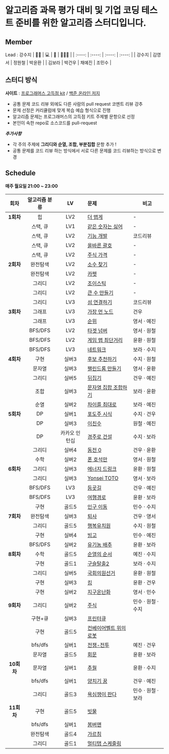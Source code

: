 # 알고리즘 과목 평가 대비 및 기업 코딩 테스트 준비를 위한 알고리즘 스터디입니다.

## Member

Lead : 강수지
| 🤸‍♂️ | 💻 | 📖 | 🤸🏻‍♀️ |
| :----: | :----: | :----: | :----: |
| 강수지 | 김영서 | 정원철 | 박윤환 |
| 김보라 | 박건우 | 채예진 | 조민수 |

## 스터디 방식

**사이트** : [프로그래머스 고득점 kit](https://school.programmers.co.kr/learn/challenges?tab=algorithm_practice_kit) /
[백준 온라인 저지](https://www.acmicpc.net/lectures)

-   공통 문제 코드 리뷰 외에도 다른 사람의 pull request 코멘트 리뷰 강추
-   문제 선정은 커리큘럼에 맞게 복습 예습 형식으로 진행
-   알고리즘 문제는 프로그래머스의 고득점 키트 주제별 문항으로 선정
-   본인이 속한 repo로 소스코드를 pull-request

***추가사항***
- 각 주의 주제에 **그리디와 순열, 조합, 부분집합** 문항 추가 !
- 공통 문제를 코드 리뷰 하는 방식에서 서로 다른 문제를 코드 리뷰하는 방식으로 변경

## Schedule

<b>매주 월요일 21:00 ~ 23:00</b>

| 회차  | 알고리즘 분류 | LV  | 문제                                                                                | 비고    |
| :---: | :-----------: | :-: | :---------------------------------------------------------------------------------- | -------- |
| **1회차** |      힙       | LV2 | [더 맵게](https://school.programmers.co.kr/learn/courses/30/lessons/42626)          | -        |
|  |   스택, 큐    | LV1 | [같은 숫자는 싫어](https://school.programmers.co.kr/learn/courses/30/lessons/12906) | -        |
|  |   스택, 큐    | LV2 | [기능 개발](https://school.programmers.co.kr/learn/courses/30/lessons/42586)        | 코드리뷰 |
|  |   스택, 큐    | LV2 | [올바른 괄호](https://school.programmers.co.kr/learn/courses/30/lessons/12909)      | -        |
|  |   스택, 큐    | LV2 | [주식 가격](https://school.programmers.co.kr/learn/courses/30/lessons/42584)        | -        |
| **2회차** |   완전탐색    | LV2 | [소수 찾기](https://school.programmers.co.kr/learn/courses/30/lessons/42839)        | -        |
|  |   완전탐색    | LV2 | [카펫](https://school.programmers.co.kr/learn/courses/30/lessons/42842)             | -        |
|  |   그리디    | LV2 | [조이스틱](https://school.programmers.co.kr/learn/courses/30/lessons/42860)         | -        |
|  |   그리디    | LV2 | [큰 수 만들기](https://school.programmers.co.kr/learn/courses/30/lessons/42883)     | -        |
|  |   그리디    | LV3 | [섬 연결하기](https://school.programmers.co.kr/learn/courses/30/lessons/42861)      | 코드리뷰 |
| **3회차** |   그래프    | LV3 | [가장 먼 노드](https://school.programmers.co.kr/learn/courses/30/lessons/49189)        | 건우        |
|  |   그래프    | LV3 | [순위](https://school.programmers.co.kr/learn/courses/30/lessons/49191)             | 영서 · 예진        |
|  |   BFS/DFS    | LV2 | [타겟 넘버](https://school.programmers.co.kr/learn/courses/30/lessons/43165)         | 영서 · 원철        |
|  |   BFS/DFS    | LV2 | [게임 맵 최단거리](https://school.programmers.co.kr/learn/courses/30/lessons/1844)     | 윤환 · 원철    |
|  |   BFS/DFS    | LV3 | [네트워크](https://school.programmers.co.kr/learn/courses/30/lessons/43162)      | 보라 · 수지 |
| **4회차** | 구현 | 실버3 | [후보 추천하기](https://www.acmicpc.net/problem/1713) | 수지 · 원철 |
| | 문자열 | 실버3 | [팰린드롬 만들기](https://www.acmicpc.net/problem/1213) | 영서 · 윤환 |
| | 그리디 | 실버5 | [뒤집기](https://www.acmicpc.net/problem/1439) | 건우 · 예진 |
| | 조합 | 실버3 | [문자열 집합 조합하기](https://www.acmicpc.net/problem/25328) | 보라 · 윤환 |
| | 순열 | 실버2 | [차이를 최대로](https://www.acmicpc.net/problem/10819) | 보라 · 예진 |
| **5회차**| DP | 실버1 | [포도주 시식](https://www.acmicpc.net/problem/2156) |수지 · 건우|
| | DP | 실버3 | [이친수](https://www.acmicpc.net/problem/2193) | 원철  · 예진|
| | DP | 카카오 인턴십 | [경주로 건설](https://school.programmers.co.kr/learn/courses/30/lessons/67259) | 수지  · 보라 |
| | 그리디 | 실버4 | [동전 0](https://www.acmicpc.net/problem/11047) |건우  ·  윤환|
| | 수학 | 실버2 | [폰 호석만](https://www.acmicpc.net/problem/21275) | 영서  · 원철 |
| **6회차** | 그리디 | 실버3 | [에너지 드링크](https://www.acmicpc.net/problem/20115) | 윤환  · 원철 |
| | 그리디 | 실버3 | [Yonsei TOTO](https://www.acmicpc.net/problem/12018) | 영서  · 보라 |
| | BFS/DFS | LV3 | [등굣길](https://school.programmers.co.kr/learn/courses/30/lessons/42898) | 건우  · 예진 |
| | BFS/DFS | LV3 | [여행경로](https://school.programmers.co.kr/learn/courses/30/lessons/43164) | 윤환  · 보라 |
| | 구현 | 골드5 | [인구 이동](https://www.acmicpc.net/problem/16234) | 민수  · 수지|
| **7회차** | 완전탐색 | 실버3 | [퇴사](https://www.acmicpc.net/problem/14501) | 건우  · 영서 |
| | 그리디 | 골드5 | [행복유치원](https://www.acmicpc.net/problem/13164) |  수지  · 원철  |
| | 구현 | 실버4 | [빙고](https://www.acmicpc.net/problem/2578) |  민수  · 예진  |
| | BFS/DFS | 실버2 | [유기농 배추](https://www.acmicpc.net/problem/1012) |  윤환  · 보라  |
| **8회차** | 수학 | 골드5 | [순열의 순서](https://www.acmicpc.net/problem/1722) | 예진  · 수지 | 
| | 구현 | 골드1 | [구슬탈출2](https://www.acmicpc.net/problem/13460) | 보라  · 수지 | 
| | 그리디 | 실버5 | [국회의원선거](https://www.acmicpc.net/problem/1417) | 윤환  · 원철 | 
| | 구현 | 실버3 | [킹](https://www.acmicpc.net/problem/1063) | 윤환 · 건우 |
| | 구현 | 실버2 | [지구온난화](https://www.acmicpc.net/problem/5212) | 영서  · 민수 |
| **9회차** | 그리디 | 실버2 | [주식](https://www.acmicpc.net/problem/11501) | 민수 · 원철 · 수지 |
| | 구현+큐 | 실버3 | [프린터큐](https://www.acmicpc.net/problem/1966) | |
| | 구현 | 골드5 | [컨베이어벨트 위의 로봇](https://www.acmicpc.net/problem/20055) |  |
| | bfs/dfs | 실버1 | [전쟁-전투](https://www.acmicpc.net/problem/1303) | 예진 · 건우 |
| | 문자열 | 골드5 | [회문](https://www.acmicpc.net/problem/17609) | 윤환 · 보라 |
|**10회차**|문자열|실버1|[추월](https://www.acmicpc.net/problem/2002)| 윤환 · 수지 |
| |bfs/dfs|실버1|[양치기 꿍](https://www.acmicpc.net/problem/3187)| 건우 · 예진 |
| |그리디|골드3|[욕심쟁이 판다](https://www.acmicpc.net/problem/1937)|  민수  · 원철 · 보라  |
|**11회차**|구현|골드5|[빗물](https://www.acmicpc.net/problem/14719)||
| |bfs/dfs|실버1|[봄버맨](https://www.acmicpc.net/problem/16918)||
| |완전탐색|골드4|[가르침](https://www.acmicpc.net/problem/1062)||
| |그리디|골드1|[멀티탭 스케줄링](https://www.acmicpc.net/problem/1700)||
